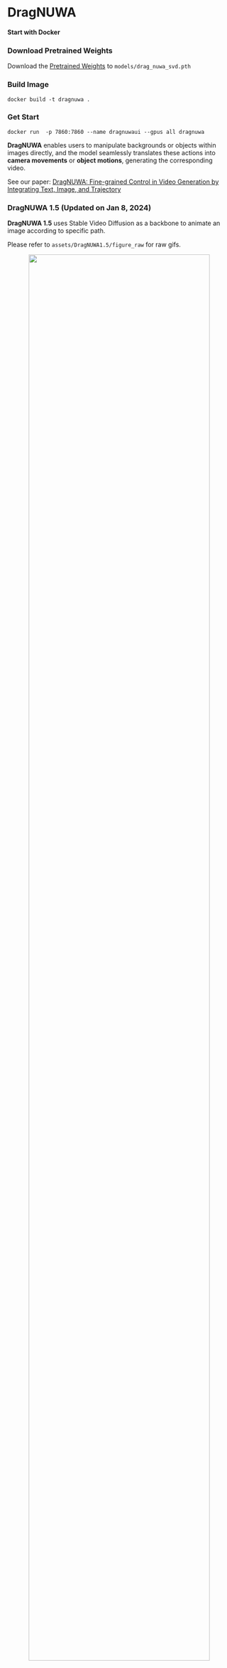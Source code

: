# DragNUWA

**Start with Docker**
### Download Pretrained Weights
Download the [Pretrained Weights](https://drive.google.com/file/d/1Z4JOley0SJCb35kFF4PCc6N6P1ftfX4i/view) to `models/drag_nuwa_svd.pth` 
### Build Image
```
docker build -t dragnuwa .
```
### Get Start
```
docker run  -p 7860:7860 --name dragnuwaui --gpus all dragnuwa
```



**DragNUWA** enables users to manipulate backgrounds or objects within images directly, and the model seamlessly translates these actions into **camera movements** or **object motions**, generating the corresponding video.

See our paper:   [DragNUWA: Fine-grained Control in Video Generation by Integrating Text, Image, and Trajectory](https://arxiv.org/abs/2308.08089)

### DragNUWA 1.5 (Updated on Jan 8, 2024)

**DragNUWA 1.5** uses Stable Video Diffusion as a backbone to animate an image according to specific path.

Please refer to `assets/DragNUWA1.5/figure_raw` for raw gifs.

<p align="center">  
  <img src="assets/DragNUWA1.5/Figure1.gif" width="90%">  
</p>  

<p align="center">  
  <img src="assets/DragNUWA1.5/Figure2.gif" width="90%">  
</p>  
<p align="center">  
  <img src="assets/DragNUWA1.5/Figure3.gif" width="90%">  
</p>  
<p align="center">  
  <img src="assets/DragNUWA1.5/Figure4.gif" width="90%">  
</p>  

### DragNUWA 1.0 (Original Paper)
 [**DragNUWA 1.0**](https://arxiv.org/abs/2308.08089) utilizes text, images, and trajectory as three essential control factors to facilitate highly controllable video generation from semantic, spatial, and temporal aspects.

<p align="center">  
  <img src="assets/DragNUWA1.0/Figure1.gif" width="90%">  
</p>  
<p align="center">  
  <img src="assets/DragNUWA1.0/Figure2.gif" width="100%">  
</p>  
<p align="center">  
  <img src="assets/DragNUWA1.0/Figure3.gif" width="100%">  
</p>

## Getting Start

### Setting Environment 
```Shell
git clone https://github.com/ProjectNUWA/DragNUWA.git
cd DragNUWA

conda create -n DragNUWA python=3.8
conda activate DragNUWA
pip install -r environment.txt
```

### Download Pretrained Weights
Download the [Pretrained Weights](https://drive.google.com/file/d/1Z4JOley0SJCb35kFF4PCc6N6P1ftfX4i/view) to `models/` directory or directly run `bash models/Download.sh`.

### Drag and Animate!
```Shell
python DragNUWA_demo.py
```
It will launch a gradio demo, and you can drag an image and animate it!

### Acknowledgement
We appreciate the open source of the following projects:
[Stable Video Diffusion](https://github.com/Stability-AI/generative-models) &#8194;
[Hugging Face](https://github.com/huggingface) &#8194;
[UniMatch](https://github.com/autonomousvision/unimatch)&#8194;

### Citation
```bibtex
@article{yin2023dragnuwa,
  title={Dragnuwa: Fine-grained control in video generation by integrating text, image, and trajectory},
  author={Yin, Shengming and Wu, Chenfei and Liang, Jian and Shi, Jie and Li, Houqiang and Ming, Gong and Duan, Nan},
  journal={arXiv preprint arXiv:2308.08089},
  year={2023}
}
```

